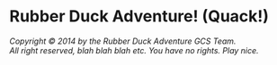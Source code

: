 Rubber Duck Adventure! (Quack!)
==========

_Copyright © 2014 by the Rubber Duck Adventure GCS Team.  
All right reserved, blah blah blah etc. You have no rights. Play nice._
